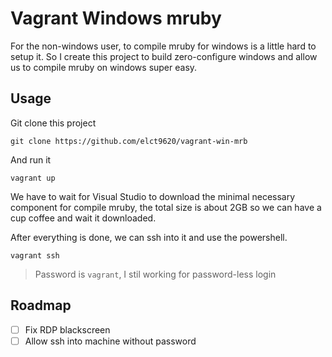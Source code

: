 Vagrant Windows mruby
===

For the non-windows user, to compile mruby for windows is a little hard to setup it. So I create this project to build zero-configure windows and allow us to compile mruby on windows super easy.

## Usage

Git clone this project

```
git clone https://github.com/elct9620/vagrant-win-mrb
```

And run it
```
vagrant up
```

We have to wait for Visual Studio to download the minimal necessary component for compile mruby, the total size is about 2GB so we can have a cup coffee and wait it downloaded.

After everything is done, we can ssh into it and use the powershell.

```
vagrant ssh
```

> Password is `vagrant`, I stil working for password-less login

## Roadmap

* [ ] Fix RDP blackscreen
* [ ] Allow ssh into machine without password
